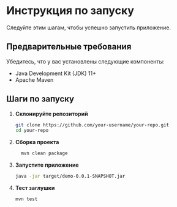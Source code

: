 # Инструкция по запуску

Следуйте этим шагам, чтобы успешно запустить приложение.

## Предварительные требования

Убедитесь, что у вас установлены следующие компоненты:

- Java Development Kit (JDK) 11+
- Apache Maven

## Шаги по запуску

1. **Склонируйте репозиторий**

   ```bash
   git clone https://github.com/your-username/your-repo.git
   cd your-repo

2. **Сборка проекта**
    ```bash
      mvn clean package

3. **Запустите приложение**
    ```bash
    java -jar target/demo-0.0.1-SNAPSHOT.jar

4. **Тест заглушки**
   ```bash
   mvn test